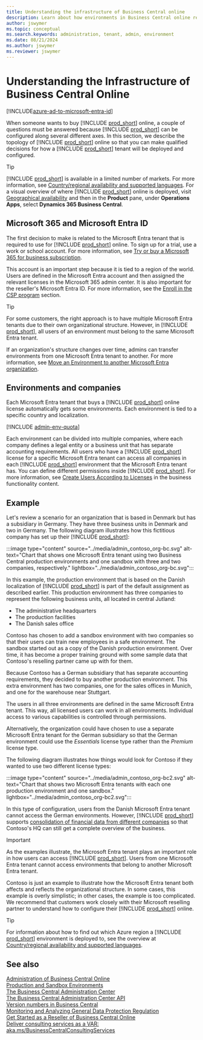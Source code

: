 ```yaml
---
title: Understanding the infrastructure of Business Central online
description: Learn about how environments in Business Central online reflect the Microsoft Entra tenant with an example of environments and companies across two countries/regions.  
author: jswymer
ms.topic: conceptual
ms.search.keywords: administration, tenant, admin, environment
ms.date: 08/21/2024
ms.author: jswymer
ms.reviewer: jswymer
---
```


# Understanding the Infrastructure of Business Central Online

[!INCLUDE[azure-ad-to-microsoft-entra-id](~/../shared-content/shared/azure-ad-to-microsoft-entra-id.md)]

When someone wants to buy [!INCLUDE [prod_short](../includes/prod_short.md)] online, a couple of questions must be answered because [!INCLUDE [prod_short](../includes/prod_short.md)] can be configured along several different axes. In this section, we describe the topology of [!INCLUDE [prod_short](../includes/prod_short.md)] online so that you can make qualified decisions for how a [!INCLUDE [prod_short](../includes/prod_short.md)] tenant will be deployed and configured.  

> [!TIP]
> [!INCLUDE [prod_short](../includes/prod_short.md)] is available in a limited number of markets. For more information, see [Country/regional availability and supported languages](../compliance/apptest-countries-and-translations.md). For a visual overview of where [!INCLUDE [prod_short](../includes/prod_short.md)] online is deployed, visit [Geographical availability](https://dynamics.microsoft.com/availability-reports/georeport/) and then in the **Product** pane, under **Operations Apps**, select **Dynamics 365 Business Central**.  

## Microsoft 365 and Microsoft Entra ID

The first decision to make is related to the Microsoft Entra tenant that is required to use for [!INCLUDE [prod_short](../includes/prod_short.md)] online. To sign up for a trial, use a work or school account. For more information, see [Try or buy a Microsoft 365 for business subscription](/microsoft-365/commerce/try-or-buy-microsoft-365?view=o365-worldwide&preserve-view=true).  

This account is an important step because it is tied to a region of the world. Users are defined in the Microsoft Entra account and then assigned the relevant licenses in the Microsoft 365 admin center. It is also important for the reseller's Microsoft Entra ID. For more information, see the [Enroll in the CSP program](tenant-administration.md#enroll-in-the-csp-program) section.  

> [!TIP]
> For some customers, the right approach is to have multiple Microsoft Entra tenants due to their own organizational structure. However, in [!INCLUDE [prod_short](../includes/prod_short.md)], all users of an environment must belong to the same Microsoft Entra tenant.

If an organization's structure changes over time, admins can transfer environments from one Microsoft Entra tenant to another. For more information, see [Move an Environment to another Microsoft Entra organization](tenant-admin-center-environments-move.md).  

## Environments and companies

Each Microsoft Entra tenant that buys a [!INCLUDE [prod_short](../includes/prod_short.md)] online license automatically gets some environments. Each environment is tied to a specific country and localization.  

[!INCLUDE [admin-env-quota](../developer/includes/admin-env-quota.md)]

Each environment can be divided into multiple companies, where each company defines a legal entity or a business unit that has separate accounting requirements. All users who have a [!INCLUDE [prod_short](../includes/prod_short.md)] license for a specific Microsoft Entra tenant can access all companies in each [!INCLUDE [prod_short](../includes/prod_short.md)] environment that the Microsoft Entra tenant has. You can define different permissions inside [!INCLUDE [prod_short](../includes/prod_short.md)]. For more information, see [Create Users According to Licenses](/dynamics365/business-central/ui-how-users-permissions) in the business functionality content.  

## Example

Let's review a scenario for an organization that is based in Denmark but has a subsidiary in Germany. They have three business units in Denmark and two in Germany. The following diagram illustrates how this fictitious company has set up their [!INCLUDE [prod_short](../includes/prod_short.md)]:  

:::image type="content" source="../media/admin_contoso_org-bc.svg" alt-text="Chart that shows one Microsoft Entra tenant using two Business Central production environments and one sandbox with three and two companies, respectively." lightbox="../media/admin_contoso_org-bc.svg":::

In this example, the production environment that is based on the Danish localization of [!INCLUDE [prod_short](../includes/prod_short.md)] is part of the default assignment as described earlier. This production environment has three companies to represent the following business units, all located in central Jutland:

- The administrative headquarters
- The production facilities
- The Danish sales office

Contoso has chosen to add a sandbox environment with two companies so that their users can train new employees in a safe environment. The sandbox started out as a copy of the Danish production environment. Over time, it has become a proper training ground with some sample data that Contoso's reselling partner came up with for them.  

Because Contoso has a German subsidiary that has separate accounting requirements, they decided to buy another production environment. This extra environment has two companies, one for the sales offices in Munich, and one for the warehouse near Stuttgart.  

The users in all three environments are defined in the same Microsoft Entra tenant. This way, all licensed users can work in all environments. Individual access to various capabilities is controlled through permissions.  

Alternatively, the organization could have chosen to use a separate Microsoft Entra tenant for the German subsidiary so that the German environment could use the *Essentials* license type rather than the *Premium* license type.  

The following diagram illustrates how things would look for Contoso if they wanted to use two different license types:  

:::image type="content" source="../media/admin_contoso_org-bc2.svg" alt-text="Chart that shows two Microsoft Entra tenants with each one production environment and one sandbox." lightbox="../media/admin_contoso_org-bc2.svg":::

In this type of configuration, users from the Danish Microsoft Entra tenant cannot access the German environments. However, [!INCLUDE [prod_short](../includes/prod_short.md)] supports [consolidation of financial data from different companies](/dynamics365/business-central/finance-consolidated-company-reporting) so that Contoso's HQ can still get a complete overview of the business.  

> [!IMPORTANT]
> As the examples illustrate, the Microsoft Entra tenant plays an important role in how users can access [!INCLUDE [prod_short](../includes/prod_short.md)]. Users from one Microsoft Entra tenant cannot access environments that belong to another Microsoft Entra tenant.

Contoso is just an example to illustrate how the Microsoft Entra tenant both affects and reflects the organizational structure. In some cases, this example is overly simplistic; in other cases, the example is too complicated. We recommend that customers work closely with their Microsoft reselling partner to understand how to configure their [!INCLUDE [prod_short](../includes/prod_short.md)] online.  

> [!TIP]
> For information about how to find out which Azure region a [!INCLUDE [prod_short](../includes/prod_short.md)] environment is deployed to, see the overview at [Country/regional availability and supported languages](../compliance/apptest-countries-and-translations.md).

## See also

[Administration of Business Central Online](tenant-administration.md)  
[Production and Sandbox Environments](environment-types.md)  
[The Business Central Administration Center](tenant-admin-center.md)  
[The Business Central Administration Center API](administration-center-api.md)  
[Version numbers in Business Central](version-numbers.md)  
[Monitoring and Analyzing General Data Protection Regulation](telemetry-overview.md)  
[Get Started as a Reseller of Business Central Online](get-started-online.md)  
[Deliver consulting services as a VAR: aka.ms/BusinessCentralConsultingServices](https://aka.ms/BusinessCentralConsultingServices)  
